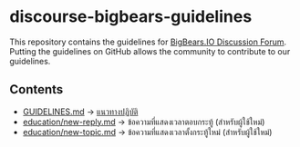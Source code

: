 # discourse-bigbears-guidelines

This repository contains the guidelines for [BigBears.IO Discussion Forum](https://forums.bigbears.io/).
Putting the guidelines on GitHub allows the community to contribute to our guidelines.

## Contents

- [GUIDELINES.md](./GUIDELINES.md) &rarr; [แนวทางปฏิบัติ](https://forums.bigbears.io/guidelines)
- [education/new-reply.md](./education/new-reply.md) &rarr; ข้อความที่แสดงเวลาตอบกระทู้ (สำหรับผู้ใช้ใหม่)
- [education/new-topic.md](./education/new-topic.md) &rarr; ข้อความที่แสดงเวลาตั้งกระทู้ใหม่ (สำหรับผู้ใช้ใหม่)
